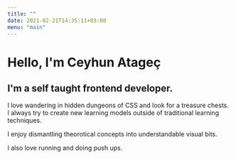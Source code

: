 ```yaml
---
title: ""
date: 2021-02-21T14:35:11+03:00
menu: "main"
---
```


# Hello, I'm Ceyhun Atageç

## I'm a self taught frontend developer.

I love wandering in hidden dungeons of CSS and look for a treasure chests. I always try to create new learning models outside of traditional learning techniques.

I enjoy dismantling theorotical concepts into understandable visual bits.

I also love running and doing push ups.
